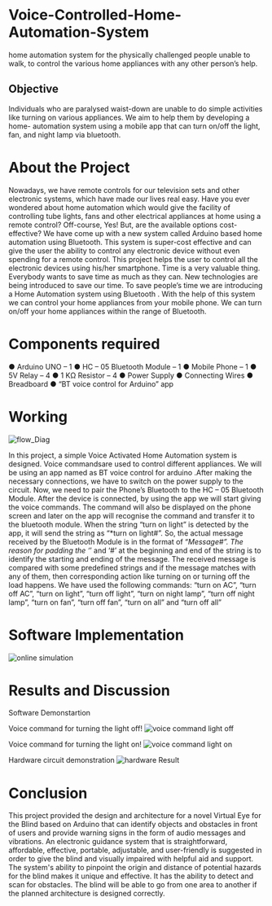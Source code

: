# Voice-Controlled-Home-Automation-System
 home automation system for the physically challenged people unable to walk, to control the various home appliances with any other person’s help.

 ## Objective

Individuals who are paralysed waist-down are unable to do simple activities like turning on various appliances. We aim to help them by developing a home- automation system using a mobile app that can turn on/off the light, fan, and night lamp via bluetooth.

# About the Project
Nowadays, we have remote controls for our television sets and other electronic systems, which have made our lives real easy. Have you ever wondered about home automation which would give the facility of controlling tube lights, fans and other electrical appliances at home using a remote control? Off-course, Yes! But, are the available options cost-effective? We have come up with a new system called Arduino based home automation using Bluetooth. This system is super-cost effective and can give the user the ability to control any electronic device without even spending for a remote control. This project helps the user to control all the electronic devices using his/her smartphone. Time is a very valuable thing. Everybody wants to save time as much as they can. New technologies are being introduced to save our time. To save people’s time we are introducing a Home Automation system using Bluetooth . With the help of this system we can control your home appliances from your mobile phone. We can turn on/off your home appliances within the range of Bluetooth.

# Components required

● Arduino UNO – 1
● HC – 05 Bluetooth Module – 1
● Mobile Phone – 1
● 5V Relay – 4
● 1 KΩ Resistor – 4
● Power Supply
● Connecting Wires
● Breadboard
● “BT voice control for Arduino” app


# Working

![flow_Diag](https://github.com/khyati-o4/Voice-Controlled-Home-Automation-System/assets/77969213/902229ea-2b85-4d3d-b2b7-defc63d0afa1)

In this project, a simple Voice Activated Home Automation system is designed. Voice commandsare used to control different appliances. We will be using an app named as BT voice control for arduino .After making the necessary connections, we have to switch on the power supply to the circuit. Now, we need to pair the Phone’s Bluetooth to the HC – 05 Bluetooth Module. After the device is connected, by using the app we will start giving the voice commands. The command will also be displayed on the phone screen and later on the app will recognise the command and transfer it to the bluetooth module. When the string “turn on light” is detected by the app, it will send the string as “*turn on light#”. So, the actual message received by the Bluetooth Module is in the format of “*Message#”. The reason for padding the ‘*’ and ‘#’ at the beginning and end of the string is to identify the starting and ending of the message. The received message is compared with some predefined strings and if the message matches with any of them, then corresponding action like turning on or turning off the load happens. We have used the following commands: “turn on AC”, “turn off AC”, “turn on light”, “turn off light”, “turn on night lamp”, “turn off night lamp”, “turn on fan”, “turn off fan”, “turn on all” and “turn off all”

# Software Implementation

![online simulation](https://github.com/khyati-o4/Voice-Controlled-Home-Automation-System/assets/77969213/93f7b6a2-c23d-43ec-ac0c-4bc1c7a42fe1)


# Results and Discussion

Software Demonstartion

Voice command for turning the light off!
![voice command light off](https://github.com/khyati-o4/Voice-Controlled-Home-Automation-System/assets/77969213/dcae63a3-b0c8-4211-85cb-4382486862a1)

Voice command for turning the light on!
![voice command light on](https://github.com/khyati-o4/Voice-Controlled-Home-Automation-System/assets/77969213/7096ce57-96ce-44a1-b8bf-1d2345c49f47)

Hardware circuit demonstration
![hardware Result](https://github.com/khyati-o4/Voice-Controlled-Home-Automation-System/assets/77969213/d4790f87-65ac-4137-973d-bc8f164b0db9)


# Conclusion

This project provided the design and architecture for a novel Virtual Eye for the Blind based on Arduino that can identify objects and obstacles in front of users and provide warning signs in the form of audio messages and vibrations. An electronic guidance system that is straightforward, affordable, effective, portable, adjustable, and user-friendly is suggested in order to give the blind and visually impaired with helpful aid and support. The system's ability to pinpoint the origin and distance of potential hazards for the blind makes it unique and effective. It has the ability to detect and scan for obstacles. The blind will be able to go from one area to another if the planned architecture is designed correctly.

